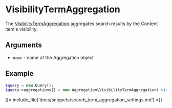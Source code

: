 # VisibilityTermAggregation

The [VisibilityTermAggregation](https://github.com/ibexa/core/blob/main/src/contracts/Repository/Values/Content/Query/Aggregation/VisibilityTermAggregation.php) aggregates search results by the Content item's visibility.

## Arguments

- `name` - name of the Aggregation object

## Example

``` php
$query = new Query();
$query->aggregations[] = new Aggregation\VisibilityTermAggregation('visibility');
```

[[= include_file('docs/snippets/search_term_aggregation_settings.md') =]]
